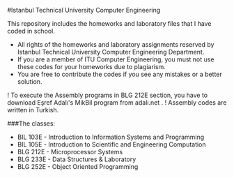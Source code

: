 #Istanbul Technical University Computer Engineering

This repository includes the homeworks and laboratory files that I have coded in school. 

- All rights of the homeworks and laboratory assignments reserved by Istanbul Technical University Computer Engineering Department. 
- If you are a member of ITU Computer Engineering, you must not use these codes for your homeworks due to plagiarism.
- You are free to contribute the codes if you see any mistakes or a better solution.

! To execute the Assembly programs in BLG 212E section, you have to download Eşref Adalı's MikBil program from adalı.net .
! Assembly codes are written in Turkish.

###The classes:

- BIL 103E - Introduction to Information Systems and Programming
- BIL 105E - Introduction to Scientific and Engineering Computation
- BLG 212E - Microprocessor Systems
- BLG 233E - Data Structures & Laboratory
- BLG 252E - Object Oriented Programming